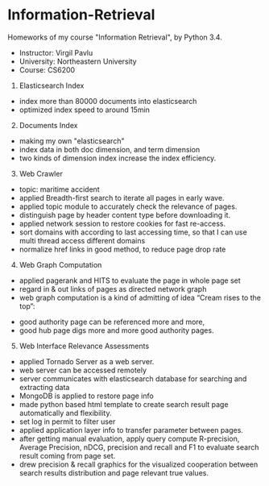 # Information-Retrieval
Homeworks of my course "Information Retrieval", by Python 3.4.

 - Instructor: Virgil Pavlu
 - University: Northeastern University
 - Course: CS6200

1. Elasticsearch Index
 - index more than 80000 documents into elasticsearch
 - optimized index speed to around 15min

2. Documents Index
 - making my own "elasticsearch"
 - index data in both doc dimension, and term dimension
 - two kinds of dimension index increase the index efficiency. 

3. Web Crawler
 - topic: maritime accident
 - applied Breadth-first search to iterate all pages in early wave. 
 - applied topic module to accurately check the relevance of pages.
 - distinguish page by header content type before downloading it.
 - applied network session to restore cookies for fast re-access.
 - sort domains with according to last accessing time, so that I can use multi thread access different domains
 - normalize href links in good method, to reduce page drop rate 

4. Web Graph Computation
 - applied pagerank and HITS to evaluate the page in whole page set
 - regard in & out links of pages as directed network graph
 - web graph computation is a kind of admitting of idea “Cream rises to the top”: 
 * good authority page can be referenced more and more, 
 * good hub page digs more and more good authority pages.

5. Web Interface Relevance Assessments
 - applied Tornado Server as a web server.
 - web server can be accessed remotely
 - server communicates with elasticsearch database for searching and extracting data
 - MongoDB is applied to restore page info
 - made python based html template to create search result page automatically and flexibility.
 - set log in permit to filter user
 - applied application layer info to transfer parameter between pages. 
 - after getting manual evaluation, apply query compute R-precision, Average Precision, nDCG, precision and recall and F1 to evaluate search result coming from page set.
 - drew precision & recall graphics for the visualized cooperation between search results distribution and page relevant true values.
